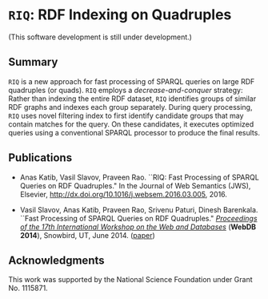 # `RIQ`: RDF Indexing on Quadruples
(This software development is still under development.)

## Summary

`RIQ` is a new approach for fast processing of SPARQL queries on large
RDF quadruples (or quads). `RIQ` employs a *decrease-and-conquer*
strategy: Rather than indexing the entire RDF dataset, `RIQ` identifies
groups of similar RDF graphs and indexes each group separately. During
query processing, `RIQ` uses novel filtering index to first identify
candidate groups that may contain matches for the query. On these
candidates, it executes optimized queries using a conventional SPARQL
processor to produce the final results.

## Publications

* Anas Katib, Vasil Slavov, Praveen Rao. ``RIQ: Fast Processing of SPARQL
Queries on RDF Quadruples." In the Journal of Web Semantics (JWS), Elsevier,
http://dx.doi.org/10.1016/j.websem.2016.03.005, 2016.

* Vasil Slavov, Anas Katib, Praveen Rao, Srivenu Paturi, Dinesh
Barenkala. ``Fast Processing of SPARQL Queries on RDF Quadruples."
[*Proceedings of the 17th International Workshop on the Web and
Databases*](http://webdb2014.eecs.umich.edu/) (**WebDB 2014**),
Snowbird, UT, June 2014.
([paper](http://r.web.umkc.edu/raopr/riq-webdb2014.pdf))


## Acknowledgments

This work was supported by the National Science Foundation under
Grant No. 1115871.
